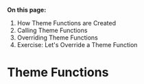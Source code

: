 **On this page:**

1. How Theme Functions are Created
2. Calling Theme Functions
3. Overriding Theme Functions
4. Exercise: Let's Override a Theme Function

# Theme Functions

